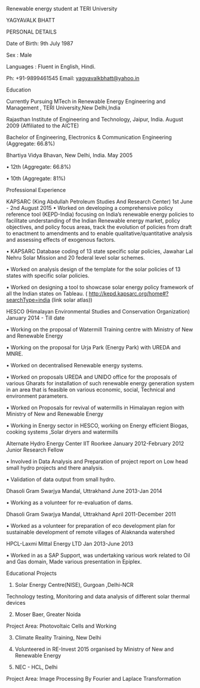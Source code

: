 Renewable energy student at TERI University

YAGYAVALK BHATT

PERSONAL DETAILS

Date of Birth: 9th July 1987

Sex : Male

Languages : Fluent in English, Hindi.

Ph: +91-9899461545 Email: yagyavalkbhatt@yahoo.in

Education

Currently Pursuing MTech in Renewable Energy Engineering and Management ,
TERI University,New Delhi,India

Rajasthan Institute of Engineering and Technology, 
Jaipur, India. August 2009 (Affiliated to the AICTE)

Bachelor of Engineering, 
Electronics & Communication Engineering (Aggregate: 66.8%)

Bhartiya Vidya Bhavan, New Delhi, India. May 2005

• 12th (Aggregate: 66.8%)

• 10th (Aggregate: 81%)

Professional Experience

KAPSARC (King Abdullah Petroleum Studies And Research Center) 1st June - 2nd August
2015
• Worked on developing a comprehensive policy reference tool (KEPD-India) focusing on India’s
renewable energy policies to facilitate understanding of the Indian Renewable energy market, policy
objectives, and policy focus areas, track the evolution of policies from draft to enactment to
amendments and to enable qualitative/quantitative analysis and assessing effects of exogenous
factors.

• KAPSARC Database coding of 13 state specific solar policies, Jawahar Lal Nehru Solar Mission
and 20 federal level solar schemes.

• Worked on analysis design of the template for the solar policies of 13 states with specific solar
policies.

• Worked on designing a tool to showcase solar energy policy framework of all the Indian states on
Tableau. ( http://kepd.kapsarc.org/home#?searchType=india (link solar atlas))

HESCO (Himalayan Environmental Studies and Conservation Organization) January 2014 -
Till date

• Working on the proposal of Watermill Training centre with Ministry of New and Renewable Energy

• Working on the proposal for Urja Park (Energy Park) with UREDA and MNRE.

• Worked on decentralised Renewable energy systems.

• Worked on proposals UREDA and UNIDO office for the proposals of various Gharats for installation of such
renewable energy generation system in an area that is feasible on various economic, social, Technical and
environment parameters.

• Worked on Proposals for revival of watermills in Himalayan region with Ministry of New and Renewable
Energy

• Working in Energy sector in HESCO, working on Energy efficient Biogas, cooking systems ,Solar dryers and
watermills

Alternate Hydro Energy Center IIT Roorkee January 2012-February 2012
Junior Research Fellow

• Involved in Data Analysis and Preparation of project report on Low head small hydro projects and
there analysis.

• Validation of data output from small hydro.

Dhasoli Gram Swarjya Mandal, Uttrakhand June 2013-Jan 2014

• Working as a volunteer for re-evaluation of dams.

Dhasoli Gram Swarjya Mandal, Uttrakhand April 2011-December 2011

• Worked as a volunteer for preparation of eco development plan for sustainable development
of remote villages of Alaknanda watershed

HPCL-Laxmi Mittal Energy LTD Jan 2013-June 2013

• Worked in as a SAP Support, was undertaking various work related to Oil and Gas domain, Made
various presentation in Epiplex.

Educational Projects
1. Solar Energy Centre(NISE), Gurgoan ,Delhi-NCR
 
Technology testing, Monitoring and data analysis of different solar thermal devices

2. Moser Baer, Greater Noida

 Project Area: Photovoltaic Cells and Working

3. Climate Reality Training, New Delhi

4. Volunteered in RE-Invest 2015 organised by Ministry of New and Renewable Energy

5. NEC - HCL, Delhi

 Project Area: Image Processing By Fourier and Laplace Transformation
